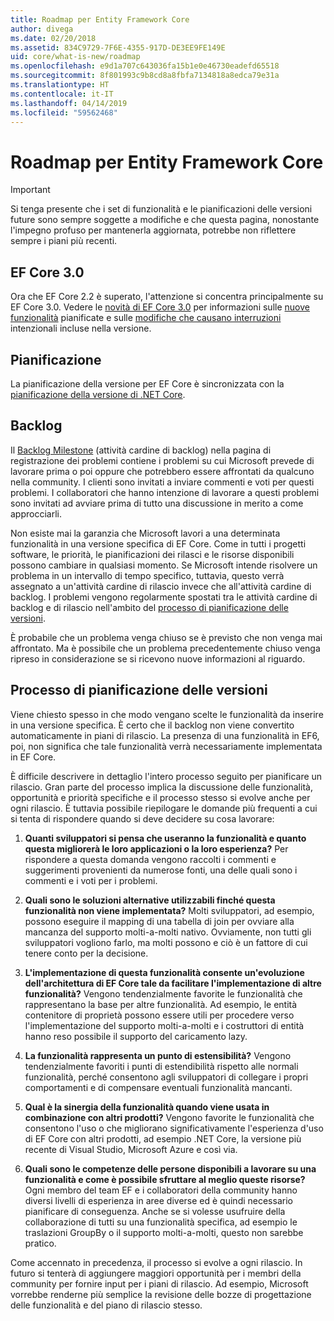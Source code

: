 ```yaml
---
title: Roadmap per Entity Framework Core
author: divega
ms.date: 02/20/2018
ms.assetid: 834C9729-7F6E-4355-917D-DE3EE9FE149E
uid: core/what-is-new/roadmap
ms.openlocfilehash: e9d1a707c643036fa15b1e0e46730eadefd65518
ms.sourcegitcommit: 8f801993c9b8cd8a8fbfa7134818a8edca79e31a
ms.translationtype: HT
ms.contentlocale: it-IT
ms.lasthandoff: 04/14/2019
ms.locfileid: "59562468"
---
```

# <a name="entity-framework-core-roadmap"></a>Roadmap per Entity Framework Core

> [!IMPORTANT]
> Si tenga presente che i set di funzionalità e le pianificazioni delle versioni future sono sempre soggette a modifiche e che questa pagina, nonostante l'impegno profuso per mantenerla aggiornata, potrebbe non riflettere sempre i piani più recenti.

## <a name="ef-core-30"></a>EF Core 3.0

Ora che EF Core 2.2 è superato, l'attenzione si concentra principalmente su EF Core 3.0.
Vedere le [novità di EF Core 3.0](xref:core/what-is-new/ef-core-3.0/index) per informazioni sulle [nuove funzionalità](xref:core/what-is-new/ef-core-3.0/features) pianificate e sulle [modifiche che causano interruzioni ](xref:core/what-is-new/ef-core-3.0/breaking-changes) intenzionali incluse nella versione.

## <a name="schedule"></a>Pianificazione

La pianificazione della versione per EF Core è sincronizzata con la [pianificazione della versione di .NET Core](https://github.com/dotnet/core/blob/master/roadmap.md).

## <a name="backlog"></a>Backlog

Il [Backlog Milestone](https://github.com/aspnet/EntityFrameworkCore/issues?q=is%3Aopen+is%3Aissue+milestone%3ABacklog+sort%3Areactions-%2B1-desc) (attività cardine di backlog) nella pagina di registrazione dei problemi contiene i problemi su cui Microsoft prevede di lavorare prima o poi oppure che potrebbero essere affrontati da qualcuno nella community.
I clienti sono invitati a inviare commenti e voti per questi problemi.
I collaboratori che hanno intenzione di lavorare a questi problemi sono invitati ad avviare prima di tutto una discussione in merito a come approcciarli.

Non esiste mai la garanzia che Microsoft lavori a una determinata funzionalità in una versione specifica di EF Core.
Come in tutti i progetti software, le priorità, le pianificazioni dei rilasci e le risorse disponibili possono cambiare in qualsiasi momento.
Se Microsoft intende risolvere un problema in un intervallo di tempo specifico, tuttavia, questo verrà assegnato a un'attività cardine di rilascio invece che all'attività cardine di backlog.
I problemi vengono regolarmente spostati tra le attività cardine di backlog e di rilascio nell'ambito del [processo di pianificazione delle versioni](#release-planning-process).

È probabile che un problema venga chiuso se è previsto che non venga mai affrontato.
Ma è possibile che un problema precedentemente chiuso venga ripreso in considerazione se si ricevono nuove informazioni al riguardo.

## <a name="release-planning-process"></a>Processo di pianificazione delle versioni

Viene chiesto spesso in che modo vengano scelte le funzionalità da inserire in una versione specifica.
È certo che il backlog non viene convertito automaticamente in piani di rilascio.
La presenza di una funzionalità in EF6, poi, non significa che tale funzionalità verrà necessariamente implementata in EF Core.

È difficile descrivere in dettaglio l'intero processo seguito per pianificare un rilascio.
Gran parte del processo implica la discussione delle funzionalità, opportunità e priorità specifiche e il processo stesso si evolve anche per ogni rilascio.
È tuttavia possibile riepilogare le domande più frequenti a cui si tenta di rispondere quando si deve decidere su cosa lavorare:

1. **Quanti sviluppatori si pensa che useranno la funzionalità e quanto questa migliorerà le loro applicazioni o la loro esperienza?** Per rispondere a questa domanda vengono raccolti i commenti e suggerimenti provenienti da numerose fonti, una delle quali sono i commenti e i voti per i problemi.

2. **Quali sono le soluzioni alternative utilizzabili finché questa funzionalità non viene implementata?** Molti sviluppatori, ad esempio, possono eseguire il mapping di una tabella di join per ovviare alla mancanza del supporto molti-a-molti nativo. Ovviamente, non tutti gli sviluppatori vogliono farlo, ma molti possono e ciò è un fattore di cui tenere conto per la decisione.

3. **L'implementazione di questa funzionalità consente un'evoluzione dell'architettura di EF Core tale da facilitare l'implementazione di altre funzionalità?** Vengono tendenzialmente favorite le funzionalità che rappresentano la base per altre funzionalità. Ad esempio, le entità contenitore di proprietà possono essere utili per procedere verso l'implementazione del supporto molti-a-molti e i costruttori di entità hanno reso possibile il supporto del caricamento lazy.

4. **La funzionalità rappresenta un punto di estensibilità?** Vengono tendenzialmente favoriti i punti di estendibilità rispetto alle normali funzionalità, perché consentono agli sviluppatori di collegare i propri comportamenti e di compensare eventuali funzionalità mancanti.

5. **Qual è la sinergia della funzionalità quando viene usata in combinazione con altri prodotti?** Vengono favorite le funzionalità che consentono l'uso o che migliorano significativamente l'esperienza d'uso di EF Core con altri prodotti, ad esempio .NET Core, la versione più recente di Visual Studio, Microsoft Azure e così via.

6. **Quali sono le competenze delle persone disponibili a lavorare su una funzionalità e come è possibile sfruttare al meglio queste risorse?** Ogni membro del team EF e i collaboratori della community hanno diversi livelli di esperienza in aree diverse ed è quindi necessario pianificare di conseguenza. Anche se si volesse usufruire della collaborazione di tutti su una funzionalità specifica, ad esempio le traslazioni GroupBy o il supporto molti-a-molti, questo non sarebbe pratico.

Come accennato in precedenza, il processo si evolve a ogni rilascio.
In futuro si tenterà di aggiungere maggiori opportunità per i membri della community per fornire input per i piani di rilascio.
Ad esempio, Microsoft vorrebbe renderne più semplice la revisione delle bozze di progettazione delle funzionalità e del piano di rilascio stesso.
